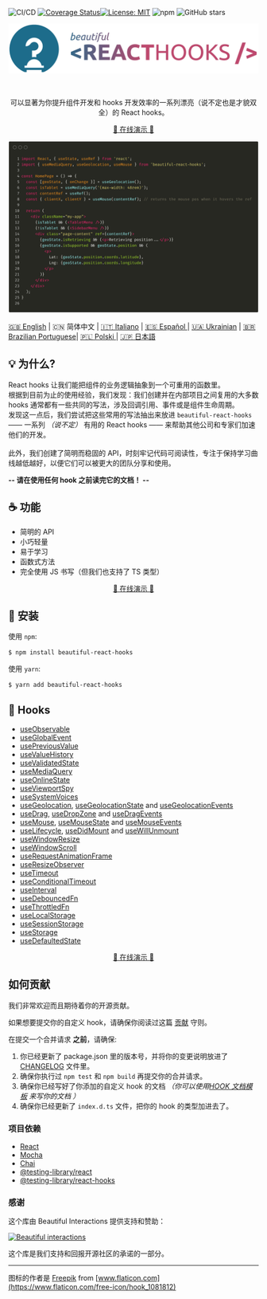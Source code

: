 ![CI/CD](https://github.com/beautifulinteractions/beautiful-react-hooks/workflows/CI/CD/badge.svg)
[![Coverage Status](https://coveralls.io/repos/github/beautifulinteractions/beautiful-react-hooks/badge.svg?branch=master)](https://coveralls.io/github/beautifulinteractions/beautiful-react-hooks?branch=master)[![License: MIT](https://img.shields.io/badge/License-MIT-yellow.svg)](https://opensource.org/licenses/MIT)
![npm](https://img.shields.io/npm/v/beautiful-react-hooks)
![GitHub stars](https://img.shields.io/github/stars/beautifulinteractions/beautiful-react-hooks?style=social)

<div align="center">
  <p align="center">
    <img src="../logo.png" alt="Beautiful React Hooks" width="750px" />
  </p>
</div>
<br />
<div>
  <p align="center">
    可以显著为你提升组件开发和 hooks 开发效率的一系列漂亮（说不定也是才貌双全）的 React hooks。
  </p>
</div>

<div>
  <p align="center">
    <a href="https://beautifulinteractions.github.io/beautiful-react-hooks/" target="_blank">
    🌟 在线演示 🌟
    </a>
  </p>
</div>

![Usage example](../usage_example.png)

<a href="https://github.com/beautifulinteractions/beautiful-react-hooks/">🇬🇧 English</a> | 🇨🇳 简体中文 | <a href="https://github.com/beautifulinteractions/beautiful-react-hooks/blob/master/docs/README.it-IT.md">🇮🇹 Italiano</a> | <a href="https://github.com/beautifulinteractions/beautiful-react-hooks/blob/master/docs/README.es-ES.md"> 🇪🇸 Español </a> | <a href="https://github.com/beautifulinteractions/beautiful-react-hooks/blob/master/docs/README.uk-UA.md">🇺🇦 Ukrainian</a> | <a href="https://github.com/beautifulinteractions/beautiful-react-hooks/blob/master/docs/README.pt-BR.md">🇧🇷 Brazilian Portuguese</a>| <a href="https://github.com/beautifulinteractions/beautiful-react-hooks/blob/master/docs/README.pl-PL.md">🇵🇱 Polski </a> | <a href="https://github.com/beautifulinteractions/beautiful-react-hooks/blob/master/docs/README.jp-JP.md">&#x1f1ef;&#x1f1f5; 日本語 </a>


## 💡 为什么?

React hooks 让我们能把组件的业务逻辑抽象到一个可重用的函数里。<br />
根据到目前为止的使用经验，我们发现：我们创建并在内部项目之间复用的大多数 hooks 通常都有一些共同的写法，涉及回调引用、事件或是组件生命周期。<br />
发现这一点后，我们尝试把这些常用的写法抽出来放进 `beautiful-react-hooks` —— 一系列 _（说不定）_ 有用的
React hooks —— 来帮助其他公司和专家们加速他们的开发。<br /><br />
此外，我们创建了简明而稳固的 API，时刻牢记代码可阅读性，专注于保持学习曲线越低越好，以便它们可以被更大的团队分享和使用。

**-- 请在使用任何 hook 之前读完它的文档！ --**

## ☕️ 功能

- 简明的 API
- 小巧轻量
- 易于学习
- 函数式方法
- 完全使用 JS 书写（但我们也支持了 TS 类型）

<div>
  <p align="center">
    <a href="https://beautifulinteractions.github.io/beautiful-react-hooks/" target="_blank">
    🌟 在线演示 🌟
    </a>
  </p>
</div>

## 🕺 安装

使用 `npm`:

```bash
$ npm install beautiful-react-hooks
```

使用 `yarn`:

```bash
$ yarn add beautiful-react-hooks
```

## 🎨 Hooks

* [useObservable](./useObservable.md)
* [useGlobalEvent](./useGlobalEvent.md)
* [usePreviousValue](./usePreviousValue.md)
* [useValueHistory](./useValueHistory.md)
* [useValidatedState](./useValidatedState.md)
* [useMediaQuery](./useMediaQuery.md)
* [useOnlineState](./useOnlineState.md)
* [useViewportSpy](./useViewportSpy.md)
* [useSystemVoices](./useSystemVoices.md)
* [useGeolocation](./useGeolocation.md), [useGeolocationState](./useGeolocationState.md) and [useGeolocationEvents](./useGeolocationEvents.md)
* [useDrag](./useDrag.md), [useDropZone](./useDropZone.md) and [useDragEvents](./useDragEvents.md)
* [useMouse](./useMouse.md), [useMouseState](./useMouseState.md) and [useMouseEvents](./useMouseEvents.md)
* [useLifecycle](./useLifecycle.md), [useDidMount](./useDidMount.md) and [useWillUnmount](./useWillUnmount.md)
* [useWindowResize](./useWindowResize.md)
* [useWindowScroll](./useWindowScroll.md)
* [useRequestAnimationFrame](./useRequestAnimationFrame.md)
* [useResizeObserver](./useResizeObserver.md)
* [useTimeout](./useTimeout.md)
* [useConditionalTimeout](./useConditionalTimeout.md)
* [useInterval](./useInterval.md)
* [useDebouncedFn](./useDebouncedFn.md)
* [useThrottledFn](./useThrottledFn.md)
* [useLocalStorage](./useLocalStorage.md)
* [useSessionStorage](./useSessionStorage.md)
* [useStorage](./useStorage.md)
* [useDefaultedState](./useDefaultedState.md)

<div>
  <p align="center">
    <a href="https://beautifulinteractions.github.io/beautiful-react-hooks/" target="_blank">
    🌟 在线演示 🌟
    </a>
  </p>
</div>

## 如何贡献

我们非常欢迎而且期待着你的开源贡献。

如果想要提交你的自定义 hook，请确保你阅读过这篇 [贡献](../CONTRIBUTING.md) 守则。

在提交一个合并请求 **之前**，请确保:

1. 你已经更新了 package.json 里的版本号，并将你的变更说明放进了 [CHANGELOG](../CHANGELOG.md) 文件里。
2. 确保你执行过 `npm test` 和 `npm build` 再提交你的合并请求。
3. 确保你已经写好了你添加的自定义 hook 的文档 _（你可以使用[HOOK 文档模板](../HOOK_DOCUMENTATION_TEMPLATE.md) 来写你的文档 ）_
4. 确保你已经更新了 `index.d.ts` 文件，把你的 hook 的类型加进去了。

### 项目依赖

- [React](https://reactjs.org/)
- [Mocha](https://mochajs.org/)
- [Chai](https://www.chaijs.com/)
- [@testing-library/react](https://testing-library.com/docs/react-testing-library/intro)
- [@testing-library/react-hooks](https://react-hooks-testing-library.com/)

### 感谢

这个库由 Beautiful Interactions 提供支持和赞助：

<div>
  <p>
    <a href="https://beautifulinteractions.com/">
      <img src="https://beautifulinteractions.com/img/logo-colorful.svg" alt="Beautiful interactions" width="140px" />
    </a>
  </p>
</div>

这个库是我们支持和回报开源社区的承诺的一部分。

---

图标的作者是 [Freepik](https://www.flaticon.com/authors/freepik) from [www.flaticon.com](https://www.flaticon.com/free-icon/hook_1081812)

